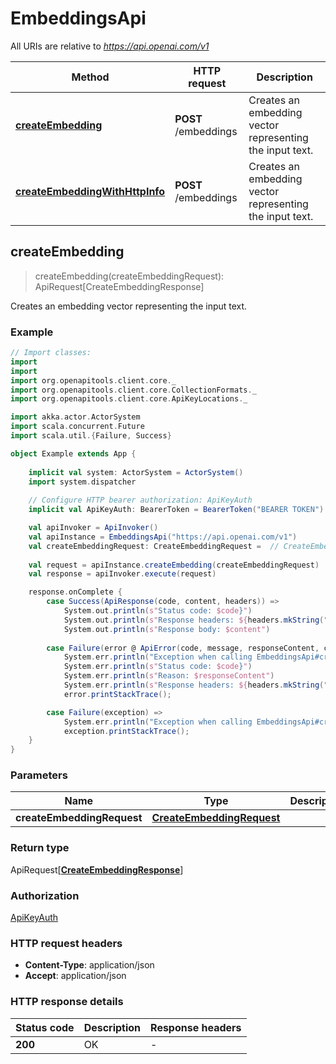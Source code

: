 # EmbeddingsApi

All URIs are relative to *https://api.openai.com/v1*

Method | HTTP request | Description
------------- | ------------- | -------------
[**createEmbedding**](EmbeddingsApi.md#createEmbedding) | **POST** /embeddings | Creates an embedding vector representing the input text.
[**createEmbeddingWithHttpInfo**](EmbeddingsApi.md#createEmbeddingWithHttpInfo) | **POST** /embeddings | Creates an embedding vector representing the input text.



## createEmbedding

> createEmbedding(createEmbeddingRequest): ApiRequest[CreateEmbeddingResponse]

Creates an embedding vector representing the input text.

### Example

```scala
// Import classes:
import 
import 
import org.openapitools.client.core._
import org.openapitools.client.core.CollectionFormats._
import org.openapitools.client.core.ApiKeyLocations._

import akka.actor.ActorSystem
import scala.concurrent.Future
import scala.util.{Failure, Success}

object Example extends App {
    
    implicit val system: ActorSystem = ActorSystem()
    import system.dispatcher
    
    // Configure HTTP bearer authorization: ApiKeyAuth
    implicit val ApiKeyAuth: BearerToken = BearerToken("BEARER TOKEN")

    val apiInvoker = ApiInvoker()
    val apiInstance = EmbeddingsApi("https://api.openai.com/v1")
    val createEmbeddingRequest: CreateEmbeddingRequest =  // CreateEmbeddingRequest | 
    
    val request = apiInstance.createEmbedding(createEmbeddingRequest)
    val response = apiInvoker.execute(request)

    response.onComplete {
        case Success(ApiResponse(code, content, headers)) =>
            System.out.println(s"Status code: $code}")
            System.out.println(s"Response headers: ${headers.mkString(", ")}")
            System.out.println(s"Response body: $content")
        
        case Failure(error @ ApiError(code, message, responseContent, cause, headers)) =>
            System.err.println("Exception when calling EmbeddingsApi#createEmbedding")
            System.err.println(s"Status code: $code}")
            System.err.println(s"Reason: $responseContent")
            System.err.println(s"Response headers: ${headers.mkString(", ")}")
            error.printStackTrace();

        case Failure(exception) => 
            System.err.println("Exception when calling EmbeddingsApi#createEmbedding")
            exception.printStackTrace();
    }
}
```

### Parameters


Name | Type | Description  | Notes
------------- | ------------- | ------------- | -------------
 **createEmbeddingRequest** | [**CreateEmbeddingRequest**](CreateEmbeddingRequest.md)|  |

### Return type

ApiRequest[[**CreateEmbeddingResponse**](CreateEmbeddingResponse.md)]


### Authorization

[ApiKeyAuth](../README.md#ApiKeyAuth)

### HTTP request headers

- **Content-Type**: application/json
- **Accept**: application/json

### HTTP response details
| Status code | Description | Response headers |
|-------------|-------------|------------------|
| **200** | OK |  -  |

